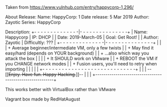 Taken from https://www.vulnhub.com/entry/happycorp-1,296/ 

About Release:
    Name: HappyCorp: 1
    Date release: 5 Mar 2019
    Author: Zayotic
    Series: HappyCorp

Description:
+- - - - - - - - - - - - - -|- - - - - - - - - - - - - - -+
|   Name: Happycorp         |          IP: DHCP           |
|   Date: 2019-March-05     |        Goal: Get Root!      |
| Author: Zayotic           | Difficultly: ???            |
+- - - - - - - - - - - - - -|- - - - - - - - - - - - - - -+
|                                                         |
| + Average beginner/intermediate VM, only a few twists   |
|   + May find it easy/hard (depends on YOUR background)  |
|   + ...also which way you attack the box                |
|                                                         |
| + It SHOULD work on VMware                              |
|   + REBOOT the VM if you CHANGE network modes           |
|   + Fusion users, you'll need to retry when importing   |
|                                                         |
|                                                         |
+- - - - - - - - - - - - - - - - - - - - - - - - - - - - -+
|                                                         |
|       --[[~~Enjoy. Have fun. Happy Hacking.~~]]--       |
|                                                         |
+---------------------------------------------------------+

This works better with VirtualBox rather than VMware
 
Vagrant box made by RedHatAugust
